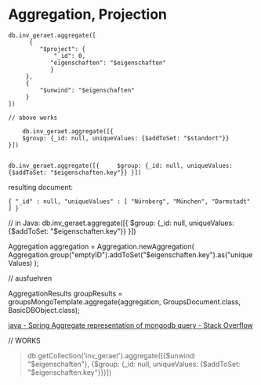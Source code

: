 Aggregation, Projection
=======================

```
db.inv_geraet.aggregate([
      {
         "$project": {
             "_id": 0,
            "eigenschaften": "$eigenschaften"
			}
     },
	 {
         "$unwind": "$eigenschaften"
     }
])
```

	 
	// above works 
	
	
```
	db.inv_geraet.aggregate([{
    $group: {_id: null, uniqueValues: {$addToSet: "$standort"}}
}])
```
```

db.inv_geraet.aggregate([{     $group: {_id: null, uniqueValues: {$addToSet: "$eigenschaften.key"}} }])

```

resulting document:

`{ "_id" : null, "uniqueValues" : [ "Nürnberg", "München", "Darmstadt" ] }`
	


// in Java:
db.inv_geraet.aggregate([{     $group: {_id: null, uniqueValues: {$addToSet: "$eigenschaften.key"}} }])

Aggregation aggregation = Aggregation.newAggregation(
	Aggregation.group("emptyID").addToSet("$eigenschaften.key").as("uniqueValues)
);


// ausfuehren

 AggregationResults<BasicDBObject> groupResults = groupsMongoTemplate.aggregate(aggregation,
                    GroupsDocument.class, BasicDBObject.class);

[java - Spring Aggregate representation of mongodb query - Stack Overflow](https://stackoverflow.com/questions/40643267/spring-aggregate-representation-of-mongodb-query)


// WORKS
> db.getCollection('inv_geraet').aggregate([{$unwind: "$eigenschaften"}, {$group: {_id: null, uniqueValues: {$addToSet: "$eigenschaften.key"}}}])